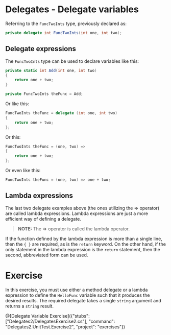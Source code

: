 [//]: # (GENERATED FILE -- DO NOT EDIT)
# Delegates - Delegate variables

Referring to the `FuncTwoInts` type, previously declared as:

```csharp
private delegate int FuncTwoInts(int one, int two);
```

## Delegate expressions
The `FuncTwoInts` type can be used to declare variables like this:

```csharp
private static int Add(int one, int two)
{
    return one + two;
}

private FuncTwoInts theFunc = Add;
```

Or like this:

```csharp
FuncTwoInts theFunc = delegate (int one, int two)
{
    return one + two;
};
```

Or this:

```csharp
FuncTwoInts theFunc = (one, two) =>
{
    return one + two;
};
```

Or even like this:

```csharp
FuncTwoInts theFunc = (one, two) => one + two;
```

## Lambda expressions
The last two delegate examples above (the ones utilizing the => operator) are called lambda expressions. Lambda expressions are just a more efficient way of defining a delegate.

> **NOTE:** The => operator is called the lambda operator.

If the function defined by the lambda expression is more than a single line, then the `{ }` are required, as is the `return` keyword. On the other hand, if the only statement in the lambda expression is the `return` statement, then the second, abbreviated form can be used.

# Exercise
In this exercise, you must use either a method delegate or a lambda expression to define the `HelloFunc` variable such that it produces the desired results. The required delegate takes a single `string` argument and returns a `string` result.

@[Delegate Variable Exercise]({"stubs": ["Delegates2/DelegatesExercise2.cs"], "command": "Delegates2.UnitTest.Exercise2", "project": "exercises"})
